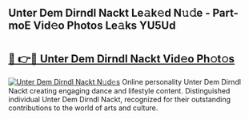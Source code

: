 ## Unter Dem Dirndl Nackt Le𝚊k𝚎d N𝚞𝚍e - Part-moE Vid𝚎o Photos Le𝚊ks YU5Ud

# <h2><a href="http://fb6fd2.evod.top/?m=Unter+Dem+Dirndl+Nackt">🔗 👉🔴 Unter Dem Dirndl Nackt Vid𝚎o Ph𝚘t𝚘s</a></h2>

[![Unter Dem Dirndl Nackt N𝚞d𝚎s](https://i.imgur.com/8V9OHl7.gif)](http://fb6fd2.evod.top/?m=Unter+Dem+Dirndl+Nackt)
Online personality Unter Dem Dirndl Nackt creating engaging dance and lifestyle content. Distinguished individual Unter Dem Dirndl Nackt, recognized for their outstanding contributions to the world of arts and culture. 
